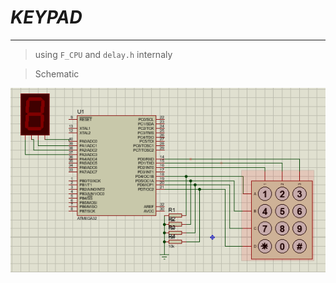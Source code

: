 
# *KEYPAD*
---
> using `F_CPU` and `delay.h` internaly

> Schematic

![Image](https://github.com/ZyadYhia/EmbeddedC-Modules/blob/master/Keypad/Files/keypad.PNG)

